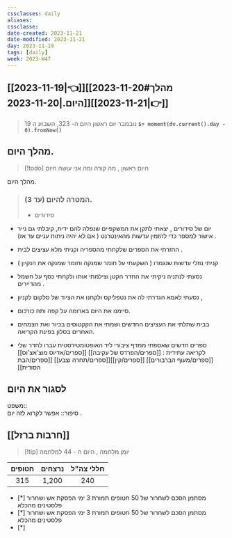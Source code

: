 ```yaml
---
cssclasses: daily
aliases: 
cssclasse: 
date-created: 2023-11-21
date-modified: 2023-11-21
day: 2023-11-19
tags: [daily]
week: 2023-W47
---
```


## [[2023-11-19|👈]][[2023-11-20#מהלך היום.|2023-11-20]][[2023-11-21|👉]]

>  19 נובמבר יום ראשון היום ה- 323, השבוע ה **`$= moment(dv.current().day - 0).fromNow()`**

## מהלך היום.

> [!todo] היום ראשון , מה קורה ומה אני עושה היום

מהלך היום.

> ###  המטרה להיום (עד 3).
> - סידורים

- יום של סידורים , יצאתי לתקן את המשקפיים שנפלה להם ידית, קיבלתי גם נייר אישור למספר כדי להזמין עדשות מהאינטרנט ( אם לא יהיה ניתוח עניים עד אז) .
- החזרתי את הספרים שלקחתי מהספריה וקניתי מלא עציצים לבית .
- קניתי נוזלי עדשות שנגמרו ( השקעתי על חומר שמנקה וחומר שמנקה את הנקיון )
- נסעתי לנתניה ניקיתי את החדר הקטן וצילמתי אותו ולקחתי כסף על חשמל מהדיירים .
- נסעתי לאמא הגדרתי לה את נטפליקס ולקחנו את הציוד של סלקום לקניון ,
- סיימנו את היום בארומה על קפה ותה כורכום.
	
- בבית שתלתי את העציצים החדשים ושמתי את הקקטוסים בכיור ואת הצמחים האחרים בסלון בפינת הקריאה.

- ספרים חדשים שאספתי ממדף ציבורי ליד האופטומטירסטית עברו לחדר שלי לקריאה עתידית : [[ספרים/הפרדס של עקיבה]] [[ספרים/אדיוס מוצ'אצ'וס]] [[ספרים/מעוף הברבורים]] [[ספרים/קין]][[ספרים/תחרה וצבע]] [[ספרים/הבת הסודית]]

## לסגור את היום

משפט::  
סיפור:: אפשר לקרוא לזה יום .

## [[חרבות ברזל]]

> [!tip]  יומן מלחמה , היום ה - 44 למלחמה

 | חטופים | נרצחים | חללי צה"ל |
 |:------:|:------:|:---------:|
 | 315    | 1,200  | 240       |
 
- [*]  מסתמן הסכם לשחרור של 50 חטופים תמורת 3 ימי הפסקת אש ושחרור פלסטינים מהכלא
- [*]  מסתמן הסכם לשחרור של 50 חטופים תמורת 3 ימי הפסקת אש ושחרור פלסטינים מהכלא
- [*]  
